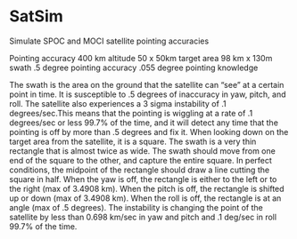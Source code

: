 # SatSim
Simulate SPOC and MOCI satellite pointing accuracies

Pointing accuracy
400 km altitude
50 x 50km target area
98 km x 130m swath
.5 degree pointing accuracy
.055 degree pointing knowledge

The swath is the area on the ground that the satellite can “see” at a certain point in time. It is susceptible to .5 degrees of inaccuracy in yaw, pitch, and roll. The satellite also experiences a 3 sigma instability of .1 degrees/sec.This means that the pointing is wiggling at a rate of .1 degrees/sec or less 99.7% of the time, and it will detect any time that the pointing is off by more than .5 degrees and fix it. 
When looking down on the target area from the satellite, it is a square. The swath is a very thin rectangle that is almost twice as wide. The swath should move from one end of the square to the other, and capture the entire square. In perfect conditions, the midpoint of the rectangle should draw a line cutting the square in half. When the yaw is off, the rectangle is either to the left or to the right (max of 3.4908 km). When the pitch is off, the rectangle is shifted up or down (max of 3.4908 km). When the roll is off, the rectangle is at an angle (max of .5 degrees). The instability is changing the point of the satellite by less than 0.698 km/sec in yaw and pitch and .1 deg/sec in roll 99.7% of the time.
